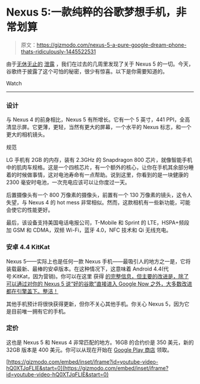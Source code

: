 # Nexus 5:一款纯粹的谷歌梦想手机，非常划算

> 原文：<https://gizmodo.com/nexus-5-a-pure-google-dream-phone-thats-ridiculously-1445522531>

由于[无休无止的](http://gizmodo.com/another-leaked-nexus-5-shows-off-its-giant-screen-and-g-1330680111) [泄露](http://gizmodo.com/heres-a-closer-look-at-what-the-nexus-5-might-look-lik-1430767315) ，我们在过去的几周里发现了关于 Nexus 5 的一切。今天，谷歌终于披露了这个可怕的秘密，很少有惊喜。以下是你需要知道的。

Watch

* * *

### 设计

与 Nexus 4 的前身相比，Nexus 5 有所增长。它有一个 5 英寸，441 PPI，全高清显示屏。它更薄，更轻，当然有更大的屏幕，一个水平的 Nexus 标志，和一个更大的相机镜头。

规范

LG 手机有 2GB 的内存，装有 2.3GHz 的 Snapdragon 800 芯片，就像智能手机中的肌肉车规格。这是一个四核芯片，有一个额外的核心，让你在手机其余部分睡着的时候做事情，这对电池寿命有一点帮助。说到这里，你看到的是一块健康的 2300 毫安时电池，一次充电应该可以让你度过一天。

后置摄像头有一个 800 万像素的摄像头，前置有一个 130 万像素的镜头，这令人失望，与 Nexus 4 的 hot mess 非常相似。然而，这款相机有一些新功能，可能会使它的性能更好。

最后，该设备支持美国电话电报公司，T-Mobile 和 Sprint 的 LTE，HSPA+频段加 GSM 和 CDMA，双频 Wi-Fi，蓝牙 4.0，NFC 技术和 Qi 无线充电。

### 安卓 4.4 KitKat

Nexus 5——实际上也是任何一款 Nexus 手机——最吸引人的地方之一是，它将装载最新、最棒的安卓版本。在这种情况下，这意味着 Android 4.4(代号:KitKat，因为营销)。你可以在这里 获得 [的完整信息，但主要的改进是，除了可以通过对你的 Nexus 5 说“好的谷歌”直接进入 Google Now 之外，大多数改进都在引擎盖下。整洁！](https://gizmodo.com/android-kit-kat-4-4-google-now-finally-takes-center-st-1456246638)

其他手机预计将很快获得更新，但你不关心其他手机。你关心 Nexus 5，因为它是目前唯一拥有它的手机。

### 定价

这也是 Nexus 5 和 Nexus 4 非常匹配的地方。16GB 的合约价是 350 美元，新的 32GB 版本是 400 美元。你可以从现在开始在 [Google Play 商店](https://play.google.com/store/devices/details?id=nexus_5_black_16gb) 领取。

 [https://gizmodo.com/embed/inset/iframe?id=youtube-video-hQ0XTJqFLIE&start=0](https://gizmodo.com/embed/inset/iframe?id=youtube-video-hQ0XTJqFLIE&start=0)